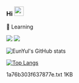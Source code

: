 ### Hi <img src="https://media.giphy.com/media/hvRJCLFzcasrR4ia7z/giphy.gif" width="25px">

:dizzy: Learning
<br>
  <p align="left">
    <img src="https://img.shields.io/badge/C++-000000?style=flat-square&logo=C%2B%2B&logoColor=white"/>
    <img src="https://img.shields.io/badge/Unreal Engine-313131?style=flat-square&logo=Unrealengine&logoColor=white"/>

<br>


![EunYul's GitHub stats](https://github-readme-stats.vercel.app/api?username=JoEunYul&theme=midnight-purple&show_icons=true)

[![Top Langs](https://github-readme-stats.vercel.app/api/top-langs/?username=JoEunYul&layout=compact&theme=midnight-purple)](https://github.com/JoEunYul/github-readme-stats)

1a76b303f637877e.txt
1KB
